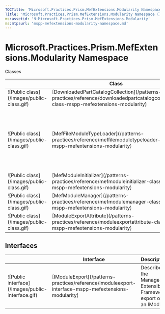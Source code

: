 ```yaml
---
TOCTitle: 'Microsoft.Practices.Prism.MefExtensions.Modularity Namespace'
Title: 'Microsoft.Practices.Prism.MefExtensions.Modularity Namespace ()'
ms:assetid: 'N:Microsoft.Practices.Prism.MefExtensions.Modularity'
ms:mtpsurl: 'mspp-mefextensions-modularity-namespace.md'
---
```



# Microsoft.Practices.Prism.MefExtensions.Modularity Namespace

Classes


<table>

<thead>
<tr class="header">
<th> </th>
<th>Class</th>
<th>Description</th>
</tr>
</thead>
<tbody>
<tr class="odd">
<td>![Public class](/images/public-class.gif)</td>
<td>[DownloadedPartCatalogCollection](/patterns-practices/reference/downloadedpartcatalogcollection-class-mspp-mefextensions-modularity)</td>
<td><div class="summary">
Holds a collection of composable part catalogs keyed by module info.
</div></td>
</tr>
<tr class="even">
<td>![Public class](/images/public-class.gif)</td>
<td>[MefFileModuleTypeLoader](/patterns-practices/reference/meffilemoduletypeloader-class-mspp-mefextensions-modularity)</td>
<td><div class="summary">
Loads modules from an arbitrary location on the filesystem. This typeloader is only called if [ModuleInfo](/patterns-practices/reference/mefmoduleinitializer-class-mspp-mefextensions-modularity) classes have a Ref parameter that starts with &quot;file://&quot;. This class is only used on the Desktop version of the Prism Library when used with Managed Extensibility Framework.
</div></td>
</tr>
<tr class="odd">
<td>![Public class](/images/public-class.gif)</td>
<td>[MefModuleInitializer](/patterns-practices/reference/mefmoduleinitializer-class-mspp-mefextensions-modularity)</td>
<td><div class="summary">
Exports the ModuleInitializer using the Managed Extensibility Framework (MEF).
</div></td>
</tr>
<tr class="even">
<td>![Public class](/images/public-class.gif)</td>
<td>[MefModuleManager](/patterns-practices/reference/mefmodulemanager-class-mspp-mefextensions-modularity)</td>
<td><div class="summary">
Component responsible for coordinating the modules' type loading and module initialization process.
</div></td>
</tr>
<tr class="odd">
<td>![Public class](/images/public-class.gif)</td>
<td>[ModuleExportAttribute](/patterns-practices/reference/moduleexportattribute-class-mspp-mefextensions-modularity)</td>
<td><div class="summary">
An attribute that is applied to describe the Managed Extensibility Framework export of an IModule.
</div></td>
</tr>
</tbody>
</table>

## Interfaces


<table>

<thead>
<tr class="header">
<th> </th>
<th>Interface</th>
<th>Description</th>
</tr>
</thead>
<tbody>
<tr class="odd">
<td>![Public interface](/images/public-interface.gif)</td>
<td>[IModuleExport](/patterns-practices/reference/imoduleexport-interface-mspp-mefextensions-modularity)</td>
<td><div class="summary">
Describe the Managed Extensibility Framework export of an IModule.
</div></td>
</tr>
</tbody>
</table>
